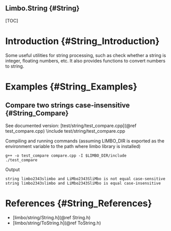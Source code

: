 Limbo.String {#String}
---------

[TOC]

# Introduction {#String_Introduction}

Some useful utilities for string processing, such as check whether a string is integer, floating numbers, etc. 
It also provides functions to convert numbers to string. 

# Examples {#String_Examples}

## Compare two strings case-insensitive {#String_Compare}

See documented version: [test/string/test_compare.cpp](@ref test_compare.cpp)
\include test/string/test_compare.cpp

Compiling and running commands (assuming LIMBO_DIR is exported as the environment variable to the path where limbo library is installed)
~~~~~~~~~~~~~~~~
g++ -o test_compare compare.cpp -I $LIMBO_DIR/include
./test_compare
~~~~~~~~~~~~~~~~
Output 
~~~~~~~~~~~~~~~~
string limbo2343slimbo and LiMbo2343SliMbo is not equal case-sensitive
string limbo2343slimbo and LiMbo2343SliMbo is equal case-insensitive
~~~~~~~~~~~~~~~~

# References {#String_References}

- [limbo/string/String.h](@ref String.h)
- [limbo/string/ToString.h](@ref ToString.h)
